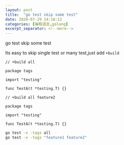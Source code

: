 ```yaml
---
layout: post
title:  "go test skip some test"
date: 2020-07-29 14:18:12
categories: [编程语言,golang]
excerpt_separator: <!--more-->
---
```

go test skip some test
<!--more-->

Its easy to skip single test or many test,just add `+build`
```golang
// +build all

package tags

import "testing"

func TestA(t *testing.T) {}
```

```golang
// +build all feature2

package tags

import "testing"

func TestA(t *testing.T) {}
```

```bash
go test -v -tags all
go test -v -tags "feature1 feature2"
```